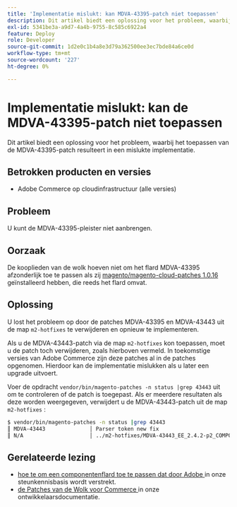 ```yaml
---
title: 'Implementatie mislukt: kan MDVA-43395-patch niet toepassen'
description: Dit artikel biedt een oplossing voor het probleem, waarbij het toepassen van de MDVA-43395-patch resulteert in een mislukte implementatie.
exl-id: 5341be3a-a9d7-4a4b-9755-8c585c6922a4
feature: Deploy
role: Developer
source-git-commit: 1d2e0c1b4a8e3d79a362500ee3ec7bde84a6ce0d
workflow-type: tm+mt
source-wordcount: '227'
ht-degree: 0%

---
```


# Implementatie mislukt: kan de MDVA-43395-patch niet toepassen

Dit artikel biedt een oplossing voor het probleem, waarbij het toepassen van de MDVA-43395-patch resulteert in een mislukte implementatie.

## Betrokken producten en versies

* Adobe Commerce op cloudinfrastructuur (alle versies)

## Probleem

U kunt de MDVA-43395-pleister niet aanbrengen.

## Oorzaak

De kooplieden van de wolk hoeven niet om het flard MDVA-43395 afzonderlijk toe te passen als zij [ magento/magento-cloud-patches 1.0.16 ](https://devdocs.magento.com/cloud/release-notes/mcp-release-notes.html#v1016) geïnstalleerd hebben, die reeds het flard omvat.

## Oplossing

U lost het probleem op door de patches MDVA-43395 en MDVA-43443 uit de map `m2-hotfixes` te verwijderen en opnieuw te implementeren.

Als u de MDVA-43443-patch via de map `m2-hotfixes` kon toepassen, moet u de patch toch verwijderen, zoals hierboven vermeld. In toekomstige versies van Adobe Commerce zijn deze patches al in de patches opgenomen. Hierdoor kan de implementatie mislukken als u later een upgrade uitvoert.

Voer de opdracht `vendor/bin/magento-patches -n status |grep 43443` uit om te controleren of de patch is toegepast.
Als er meerdere resultaten als deze worden weergegeven, verwijdert u de MDVA-43443-patch uit de map `m2-hotfixes` :

```bash
$ vendor/bin/magento-patches -n status |grep 43443
║ MDVA-43443              │ Parser token new fix                                         │ Other           │ Adobe Commerce Support │ Applied     │ Patch type: Required                                     ║
║ N/A                     │ ../m2-hotfixes/MDVA-43443_EE_2.4.2-p2_COMPOSER_v1.patch      │ Other           │ Local                  │ Applied     │ Patch type: Custom                                       ║
```

## Gerelateerde lezing

* [ hoe te om een componentenflard toe te passen dat door Adobe ](/help/how-to/general/how-to-apply-a-composer-patch-provided-by-magento.md) in onze steunkennisbasis wordt verstrekt.
* [ de Patches van de Wolk voor Commerce ](https://devdocs.magento.com/cloud/release-notes/mcp-release-notes.html#v1016) in onze ontwikkelaarsdocumentatie.
